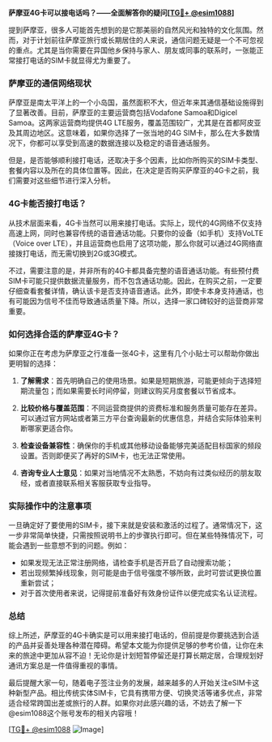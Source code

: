 **萨摩亚4G卡可以接电话吗？——全面解答你的疑问[[TG💪+ @esim1088](https://t.me/s/esim1088)]**

提到萨摩亚，很多人可能首先想到的是它那美丽的自然风光和独特的文化氛围。然而，对于计划前往萨摩亚旅行或长期居住的人来说，通信问题无疑是一个不可忽视的重点。尤其是当你需要在异国他乡保持与家人、朋友或同事的联系时，一张能正常接打电话的SIM卡就显得尤为重要了。

### 萨摩亚的通信网络现状

萨摩亚是南太平洋上的一个小岛国，虽然面积不大，但近年来其通信基础设施得到了显著改善。目前，萨摩亚的主要运营商包括Vodafone Samoa和Digicel Samoa。这两家运营商均提供4G LTE服务，覆盖范围较广，尤其是在首都阿皮亚及其周边地区。这意味着，如果你选择了一张当地的4G SIM卡，那么在大多数情况下，你都可以享受到高速的数据连接以及稳定的语音通话服务。

但是，是否能够顺利接打电话，还取决于多个因素，比如你所购买的SIM卡类型、套餐内容以及所在的具体位置等。因此，在决定是否购买萨摩亚的4G卡之前，我们需要对这些细节进行深入分析。

### 4G卡能否接打电话？

从技术层面来看，4G卡当然可以用来接打电话。实际上，现代的4G网络不仅支持高速上网，同时也兼容传统的语音通话功能。只要你的设备（如手机）支持VoLTE（Voice over LTE），并且运营商也启用了这项功能，那么你就可以通过4G网络直接拨打电话，而无需切换到2G或3G模式。

不过，需要注意的是，并非所有的4G卡都具备完整的语音通话功能。有些预付费SIM卡可能只提供数据流量服务，而不包含通话功能。因此，在购买之前，一定要仔细查看套餐详情，确认该卡是否支持语音通话。此外，即使卡本身支持通话，也有可能因为信号不佳而导致通话质量下降。所以，选择一家口碑较好的运营商非常重要。

### 如何选择合适的萨摩亚4G卡？

如果你正在考虑为萨摩亚之行准备一张4G卡，这里有几个小贴士可以帮助你做出更明智的选择：

1. **了解需求**：首先明确自己的使用场景。如果是短期旅游，可能更倾向于选择短期流量包；而如果需要长时间停留，则建议购买月度套餐以节省成本。
   
2. **比较价格与覆盖范围**：不同运营商提供的资费标准和服务质量可能存在差异。可以通过官方网站或者第三方平台查询最新的优惠信息，并结合实际体验来判断哪家更适合你。
   
3. **检查设备兼容性**：确保你的手机或其他移动设备能够完美适配目标国家的频段设置。否则即便买了再好的SIM卡，也无法正常使用。
   
4. **咨询专业人士意见**：如果对当地情况不太熟悉，不妨向有过类似经历的朋友取经，或者直接联系相关客服获取专业指导。

### 实际操作中的注意事项

一旦确定好了要使用的SIM卡，接下来就是安装和激活的过程了。通常情况下，这一步非常简单快捷，只需按照说明书上的步骤执行即可。但在某些特殊情况下，可能会遇到一些意想不到的问题。例如：

- 如果发现无法正常注册网络，请检查手机是否开启了自动搜索功能；
- 若出现频繁掉线现象，则可能是由于信号强度不够所致，此时可尝试更换位置重新尝试；
- 对于首次使用者来说，记得提前准备好有效身份证件以便完成实名认证流程。

### 总结

综上所述，萨摩亚的4G卡确实是可以用来接打电话的，但前提是你要挑选到合适的产品并妥善处理各种潜在障碍。希望本文能为你提供足够的参考价值，让你在未来的旅途中更加从容不迫！无论你是计划短暂停留还是打算长期定居，合理规划好通讯方案总是一件值得重视的事情。

最后提醒大家一句，随着电子签注业务的发展，越来越多的人开始关注eSIM卡这种新型产品。相比传统实体SIM卡，它具有携带方便、切换灵活等诸多优点，非常适合经常跨国出差或旅行的人群。如果你对此感兴趣的话，不妨去了解一下@esim1088这个账号发布的相关内容哦！

[[TG💪+ @esim1088](https://t.me/s/esim1088) ![Image](https://i.postimg.cc/4NQfJmqS/Snipaste-2025-05-13-00-14-12.png)]